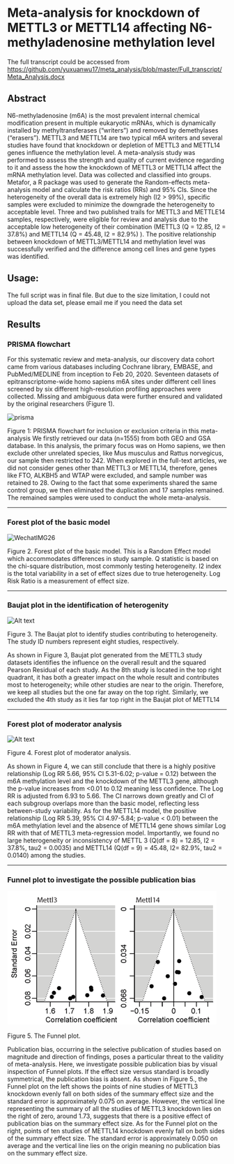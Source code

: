 # Meta-analysis for knockdown of METTL3 or METTL14 affecting N6-methyladenosine methylation level

The full transcript could be accessed from https://github.com/yuxuanwu17/meta_analysis/blob/master/Full_transcript/Meta_Analysis.docx

## Abstract

N6-methyladenosine (m6A) is the most prevalent internal chemical modification present in multiple eukaryotic mRNAs, which is dynamically installed by methyltransferases (“writers”) and removed by demethylases (“erasers”). METTL3 and METTL14 are two typical m6A writers and several studies have found that knockdown or depletion of METTL3 and METTL14 genes influence the methylation level. A meta-analysis study was performed to assess the strength and quality of current evidence regarding to it and assess the how the knockdown of METTL3 or METTL14 affect the mRNA methylation level. Data was collected and classified into groups. Metafor, a R package was used to generate the Random-effects meta-analysis model and calculate the risk ratios (RRs) and 95% CIs. Since the heterogeneity of the overall data is extremely high (I2 > 99%), specific samples were excluded to minimize the downgrade the heterogeneity to acceptable level. Three and two published trails for METTL3 and METTLE14 samples, respectively, were eligible for review and analysis due to the acceptable low heterogeneity of their combination (METTL3 (Q = 12.85, I2 = 37.8%) and METTL14 (Q = 45.48, I2 = 82.9%) ). The positive relationship between knockdown of METTL3/METTL14 and methylation level was successfully verified and the difference among cell lines and gene types was identified.

## Usage:

The full script was in final file. But due to the size limitation, I could not upload the data set, please email me if you need the data set

## Results

### PRISMA flowchart

For this systematic review and meta-analysis, our discovery data cohort came from various databases including Cochrane library, EMBASE, and PubMed/MEDLINE from inception to Feb 20, 2020. Seventeen datasets of epitranscriptome-wide homo sapiens m6A sites under different cell lines screened by six different high-resolution profiling approaches were collected. Missing and ambiguous data were further ensured and validated by the original researchers (Figure 1). 

![prisma](https://cdn.jsdelivr.net/gh/imgstore/typora/20210721175004.jpg)

Figure 1: PRISMA flowchart for inclusion or exclusion criteria in this meta-analysis We firstly retrieved our data (n=1555) from both GEO and GSA database. In this analysis, the primary focus was on Homo sapiens, we then exclude other unrelated species, like Mus musculus and Rattus norvegicus, our sample then restricted to 242. When explored in the full-text articles, we did not consider genes other than METTL3 or METTL14, therefore, genes like FTO, ALKBH5 and WTAP were excluded, and sample number was retained to 28. Owing to the fact that some experiments shared the same control group, we then eliminated the duplication and 17 samples remained. The remained samples were used to conduct the whole meta-analysis. 

---

### Forest plot of the basic model

![WechatIMG26](https://cdn.jsdelivr.net/gh/imgstore/typora/20210721175219.jpeg)

Figure 2. Forest plot of the basic model. This is a Random Effect model which accommodates differences in study sample. Q statistic is based on the chi-square distribution, most commonly testing heterogeneity. I2 index is the total variability in a set of effect sizes due to true heterogeneity. Log Risk Ratio is a measurement of effect size. 

---

### Baujat plot in the identification of heterogenity

![Alt text](https://cdn.jsdelivr.net/gh/imgstore/typora/20210721175309.png)

Figure 3. The Baujat plot to identify studies contributing to heterogeneity. The study ID numbers represent eight studies, respectively.

As shown in Figure 3, Baujat plot generated from the METTL3 study datasets identifies the influence on the overall result and the squared Pearson Residual of each study. As the 8th study is located in the top right quadrant, it has both a greater impact on the whole result and contributes most to heterogeneity; while other studies are near to the origin. Therefore, we keep all studies but the one far away on the top right. Similarly, we excluded the 4th study as it lies far top right in the Baujat plot of METTL14

---

### Forest plot of moderator analysis

![Alt text](https://cdn.jsdelivr.net/gh/imgstore/typora/20210721175337.jpeg)

Figure 4. Forest plot of moderator analysis.

As shown in Figure 4, we can still conclude that there is a highly positive relationship (Log RR 5.66, 95% CI 5.31-6.02; p-value = 0.12) between the m6A methylation level and the knockdown of the METTL3 gene, although the p-value increases from <0.01 to 0.12 meaning less confidence. The Log RR is adjusted from 6.93 to 5.66. The CI narrows down greatly and CI of each subgroup overlaps more than the basic model, reflecting less between-study variability. As for the METTL14 model, the positive relationship (Log RR 5.39, 95% CI 4.97-5.84; p-value < 0.01) between the m6A methylation level and the absence of METTL14 gene shows similar Log RR with that of METTL3 meta-regression model. Importantly, we found no large heterogeneity or inconsistency of METTL 3 (Q(df = 8) = 12.85, I2 = 37.8%, tau2 = 0.0035) and METTL14 (Q(df = 9) = 45.48, I2= 82.9%, tau2 = 0.0140) among the studies. 

---

### Funnel plot to investigate the possible publication bias

![Alt text](https://raw.githubusercontent.com/yuxuanwu17/meta_analysis/master/figure/WechatIMG32.png)

Figure 5. The Funnel plot.

Publication bias, occurring in the selective publication of studies based on magnitude and direction of findings, poses a particular threat to the validity of meta-analysis. Here, we investigate possible publication bias by visual inspection of Funnel plots. If the effect size versus standard is broadly symmetrical, the publication bias is absent. As shown in Figure 5., the Funnel plot on the left shows the points of nine studies of METTL3 knockdown evenly fall on both sides of the summary effect size and the standard error is approximately 0.075 on average. However, the vertical line representing the summary of all the studies of METTL3 knockdown lies on the right of zero, around 1.73, suggests that there is a positive effect of publication bias on the summary effect size. As for the Funnel plot on the right, points of ten studies of METTL14 knockdown evenly fall on both sides of the summary effect size. The standard error is approximately 0.050 on average and the vertical line lies on the origin meaning no publication bias on the summary effect size.   
